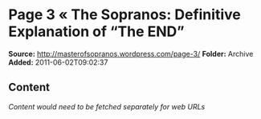 # Page 3 « The Sopranos: Definitive Explanation of “The END”

**Source:** http://masterofsopranos.wordpress.com/page-3/
**Folder:** Archive
**Added:** 2011-06-02T09:02:37




## Content
*Content would need to be fetched separately for web URLs*

